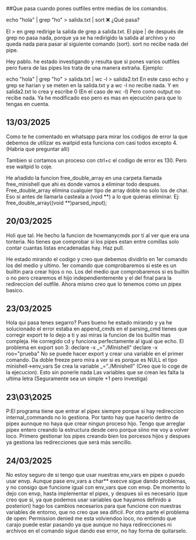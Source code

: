 ##Que pasa cuando pones outfiles entre medias de los comandos.

echo "hola" | grep "ho" > salida.txt | sort
❌ ¿Qué pasa?

El > en grep redirige la salida de grep a salida.txt.
El pipe | de después de grep no pasa nada, porque ya se ha redirigido la salida al archivo y no queda nada para pasar al siguiente comando (sort).
sort no recibe nada del pipe.

Hey pablo. he estado investigando y resulta que si pones varios outfiles pero fuera de las pipes los trata de una manera extraña. Ejemplo:

echo "hola" | grep "ho" > salida.txt | wc -l > salida2.txt
En este caso echo y grep se harian y se meten en la salida.txt y a wc -l no recibe nada. Y en salida2.txt lo crea y escribe 0 (En el caso de wc -l) Pero como output no recibe nada. Ya he modificado eso pero es mas en ejecución para que lo tengas en cuenta.

## 13/03/2025

Como te he comentado en whatsapp para mirar los codigos de error la que debemos de utilizar es waitpid esta funciona con casi todos excepto 4. (Habria que preguntar alli)

Tambien si cortamos un proceso con ctrl+c el codigo de error es 130. Pero ese waitpid lo coje.

He añadido la funcion free_double_array en una carpeta llamada free_minishell que ahi es donde vamos a eliminar todo despues.
Free_double_array elimina cualquier tipo de array doble no solo los de char. Eso si antes de llamarla casteala a (void **) a lo que quieras eliminar.
Ej:
free_double_array((void **)parsed_input);


## 20/03/2025

Holi que tal. He hecho la funcion de howmanycmds por tí al ver que era una tonteria. No tienes que comprobar si los pipes estan entre comillas solo contar cuantas listas encadenadas hay.
Haz pull.

He estado mirando el codigo y creo que debemos dividirlo en 1er comando los del medio y ultimo. 
1er comando que comprobaremos si este es un builtin para crear hijos o no. Los del medio que comprobaremos si es builtin o no pero crearemos el hijo independientemente y el del final para la redireccion del outfile. Ahora mismo creo que lo tenemos como un pipex basico.

## 23/03/2025

Hola qui pasa tenes segarro? Pues bueno he estado mirando y ya he solucionado el error estaba en append_cmds en el parsing_cmd tienes que corregir export te lo dejo a ti y asi miras la funcion de los builtin mas compleja. He corregido cd y funciona perfectamente al igual que echo.
El problema en export son 3:
declare -x _="./Minishell"
declare -x roo="prueba"
	No se puede hacer export y crear una variable en el primer comando. Da doble freeze pero mira a ver si es porque es NULL el tipo minishell->env_vars
	Se crea la variable _="./Minishell" (Creo que lo coge de la ejecucion). Esto sin ponerle nada
	Las variables que se crean les falta la ultima letra (Seguramente sea un simple +1 pero investiga)

## 23\03\2025

P:El programa tiene que entrar el pipex siempre porque si hay redireccion internal_commands no lo 
gestiona. Por tanto hay que hacerlo dentro de pipex aunnque no haya que crear ningun proceso hijo.
Tengo que arreglar pipex entero creando la estructura desde cero porque siino me voy a volver loco.
Primero gestionar los pipes creando bien los porcesos hijos y despues ya gestiona las redirecciones que será más sencillo.

## 24/03/2025

No estoy seguro de si tengo que usar nuestras env_vars en pipex o puedo usar envp. Aunque pase env_vars a char** execve sigue dando problemas, y no consigo que funcione igual con env_vars que con envp. De momento lo dejo con envp, hasta implementar el pipex, y despues sii es necesario (que creo que si, ya que podemos usar variables que hayamos definido a posteriori) hago los cambios necesarios para que funcione con nuestras variables de entorno, que no creo que sea dificil.
Por otra parte el problema de open: Permission denied me esta volviendoo loco, no entiendo que carajo puede estar pasando ya que aunque no haya redirecciones ni archivos en el comando sigue dando ese error, no hay forma de quitarselo.
